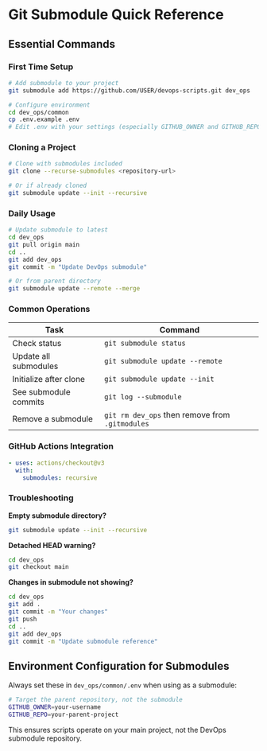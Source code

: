 # Git Submodule Quick Reference

## Essential Commands

### First Time Setup
```bash
# Add submodule to your project
git submodule add https://github.com/USER/devops-scripts.git dev_ops

# Configure environment
cd dev_ops/common
cp .env.example .env
# Edit .env with your settings (especially GITHUB_OWNER and GITHUB_REPO)
```

### Cloning a Project
```bash
# Clone with submodules included
git clone --recurse-submodules <repository-url>

# Or if already cloned
git submodule update --init --recursive
```

### Daily Usage
```bash
# Update submodule to latest
cd dev_ops
git pull origin main
cd ..
git add dev_ops
git commit -m "Update DevOps submodule"

# Or from parent directory
git submodule update --remote --merge
```

### Common Operations

| Task | Command |
|------|---------|
| Check status | `git submodule status` |
| Update all submodules | `git submodule update --remote` |
| Initialize after clone | `git submodule update --init` |
| See submodule commits | `git log --submodule` |
| Remove a submodule | `git rm dev_ops` then remove from `.gitmodules` |

### GitHub Actions Integration
```yaml
- uses: actions/checkout@v3
  with:
    submodules: recursive
```

### Troubleshooting

**Empty submodule directory?**
```bash
git submodule update --init --recursive
```

**Detached HEAD warning?**
```bash
cd dev_ops
git checkout main
```

**Changes in submodule not showing?**
```bash
cd dev_ops
git add .
git commit -m "Your changes"
git push
cd ..
git add dev_ops
git commit -m "Update submodule reference"
```

## Environment Configuration for Submodules

Always set these in `dev_ops/common/.env` when using as a submodule:

```bash
# Target the parent repository, not the submodule
GITHUB_OWNER=your-username
GITHUB_REPO=your-parent-project
```

This ensures scripts operate on your main project, not the DevOps submodule repository.